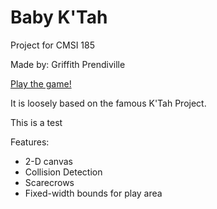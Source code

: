 # Baby K'Tah
Project for CMSI 185

Made by: Griffith Prendiville

[Play the game!](https://gprendiville.github.io/babyktah/)

It is loosely based on the famous K'Tah Project.

This is a test

Features:
  * 2-D canvas
  * Collision Detection
  * Scarecrows
  * Fixed-width bounds for play area
